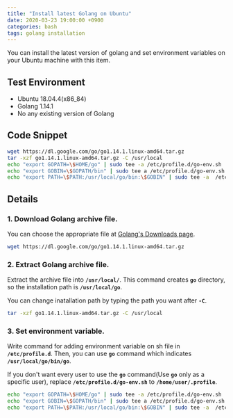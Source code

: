 ```yaml
---
title: "Install latest Golang on Ubuntu"
date: 2020-03-23 19:00:00 +0900
categories: bash
tags: golang installation
---
```

You can install the latest version of golang and set environment variables on your Ubuntu machine with this item.

## Test Environment

* Ubuntu 18.04.4(x86_84)
* Golang 1.14.1
* No any existing version of Golang

## Code Snippet

```bash
wget https://dl.google.com/go/go1.14.1.linux-amd64.tar.gz
tar -xzf go1.14.1.linux-amd64.tar.gz -C /usr/local
echo "export GOPATH=\$HOME/go" | sudo tee -a /etc/profile.d/go-env.sh
echo "export GOBIN=\$GOPATH/bin" | sudo tee a /etc/profile.d/go-env.sh
echo "export PATH=\$PATH:/usr/local/go/bin:\$GOBIN" | sudo tee -a  /etc/profile.d/go-env.sh
```

## Details

### 1. Download Golang archive file. 

You can choose the appropriate file at [Golang's Downloads page][go-dl].

```bash
wget https://dl.google.com/go/go1.14.1.linux-amd64.tar.gz
```
    
### 2. Extract Golang archive file. 

Extract the archive file into **`/usr/local/`**. This command creates **`go`** directory, so the installation path is **`/usr/local/go`**.   

You can change inatallation path by typing the path you want after **`-C`**.

```bash
tar -xzf go1.14.1.linux-amd64.tar.gz -C /usr/local
```
    
### 3. Set environment variable.

Write command for adding environment variable on sh file in **`/etc/profile.d`**. Then, you can use **`go`** command which indicates **`/usr/local/go/bin/go`**.   

If you don't want every user to use the **`go`** command(Use **`go`** only as a specific user), replace **`/etc/profile.d/go-env.sh`** to **`/home/user/.profile`**.

```bash
echo "export GOPATH=\$HOME/go" | sudo tee -a /etc/profile.d/go-env.sh
echo "export GOBIN=\$GOPATH/bin" | sudo tee a /etc/profile.d/go-env.sh
echo "export PATH=\$PATH:/usr/local/go/bin:\$GOBIN" | sudo tee -a  /etc/profile.d/go-env.sh
```

[go-dl]: https://golang.org/dl/

